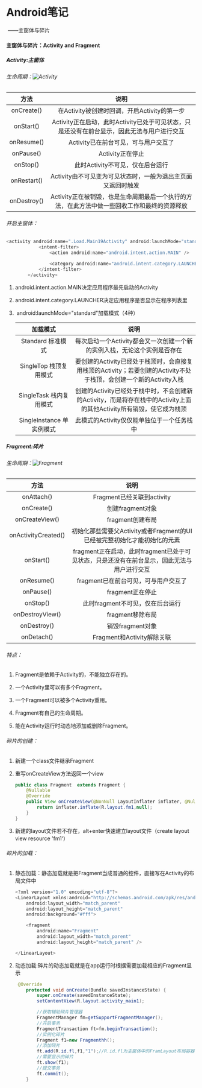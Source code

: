 # Android笔记

​				——主窗体与碎片

#### 主窗体与碎片：Activity and Fragment

##### Activity:主窗体

###### 生命周期：![Activity](image/Activity.png)

|    方法     |                             说明                             |
| :---------: | :----------------------------------------------------------: |
| onCreate()  |         在Activity被创建时回调，开启Activity的第一步         |
|  onStart()  | Activity正在启动，此时Activity已处于可见状态，只是还没有在前台显示，因此无法与用户进行交互 |
| onResume()  |             Activity已在前台可见，可与用户交互了             |
|  onPause()  |                       Activity正在停止                       |
|  onStop()   |               此时Activity不可见，仅在后台运行               |
| onRestart() | Activity由不可见变为可见状态时，一般为退出主页面又返回时触发 |
| onDestroy() | Activity正在被销毁，也是生命周期最后一个执行的方法，在此方法中做一些回收工作和最终的资源释放 |

###### 开启主窗体：

```java
<activity android:name=".Load.Main19Activity" android:launchMode="standard">
            <intent-filter>
                <action android:name="android.intent.action.MAIN" />

                <category android:name="android.intent.category.LAUNCHER" />
            </intent-filter>
        </activity>
```

1. ​	android.intent.action.MAIN决定应用程序最先启动的Activity

2. ​	android.intent.category.LAUNCHER决定应用程序是否显示在程序列表里

3. ​	android:launchMode="standard"加载模式（4种）

   |         加载模式          |                             说明                             |
   | :-----------------------: | :----------------------------------------------------------: |
   |     Standard 标准模式     | 每次启动一个Activity都会又一次创建一个新的实例入栈，无论这个实例是否存在 |
   |  SingleTop 栈顶复用模式   | 要创建的Activity已经处于栈顶时，会直接复用栈顶的Activity；若要创建的Activity不处于栈顶，会创建一个新的Activity入栈 |
   |  SingleTask 栈内复用模式  | 创建的Activity已经处于栈中时，不会创建新的Activity，而是将存在栈中的Activity上面的其他Activity所有销毁，使它成为栈顶 |
   | SingleInstance 单实例模式 |          此模式的Activity仅仅能单独位于一个任务栈中          |

##### Fragment:碎片

###### 生命周期：![Fragment](image/Fragment.png)

|        方法         |                             说明                             |
| :-----------------: | :----------------------------------------------------------: |
|     onAttach()      |                  Fragment已经关联到activity                  |
|     onCreate()      |                       创建fragment对象                       |
|   onCreateView()    |                       fragment创建布局                       |
| onActivityCreated() | 初始化那些需要父Activity或者Fragment的UI已经被完整初始化才能初始化的元素 |
|      onStart()      | fragment正在启动，此时fragment已处于可见状态，只是还没有在前台显示，因此无法与用户进行交互 |
|     onResume()      |             fragment已在前台可见，可与用户交互了             |
|      onPause()      |                       fragment正在停止                       |
|      onStop()       |               此时fragment不可见，仅在后台运行               |
|   onDestroyView()   |                       fragment移除布局                       |
|     onDestroy()     |                       销毁fragment对象                       |
|     onDetach()      |                  Fragment和Activity解除关联                  |

###### 特点：

1. Fragment是依赖于Activity的，不能独立存在的。

2. 一个Activity里可以有多个Fragment。

3. 一个Fragment可以被多个Activity重用。

4. Fragment有自己的生命周期。

5. 能在Activity运行时动态地添加或删除Fragment。

   

###### 碎片的创建：

1. 新建一个class文件继承Fragment

2. 重写onCreateView方法返回一个view

   ```java
   public class Fragment  extends Fragment {
       @Nullable
       @Override
       public View onCreateView(@NonNull LayoutInflater inflater, @Nullable ViewGroup container, @Nullable Bundle savedInstanceState) {
           return inflater.inflate(R.layout.fm1,null);
       }
   }
   ```

3. 新建的layout文件若不存在，alt+enter快速建立layout文件（create layout view resource 'fm1‘）

###### 碎片的加载：

1. 静态加载：静态加载就是把Fragment当成普通的控件，直接写在Activity的布局文件中

   ```java
   <?xml version="1.0" encoding="utf-8"?>
   <LinearLayout xmlns:android="http://schemas.android.com/apk/res/android"
       android:layout_width="match_parent"
       android:layout_height="match_parent"
       android:background="#fff">
   
       <fragment
           android:name="Fragment"
           android:layout_width="match_parent"
           android:layout_height="match_parent" />
   
   </LinearLayout>
   ```

   

2. 动态加载:碎片的动态加载就是在app运行时根据需要加载相应的Fragment显示

   ```java
   	@Override
       protected void onCreate(Bundle savedInstanceState) {
           super.onCreate(savedInstanceState);
           setContentView(R.layout.activity_main1);
   
           //获取辅助碎片管理器
           FragmentManager fm=getSupportFragmentManager();
           //开启事务
           FragmentTransaction ft=fm.beginTransaction();
           //实例化碎片
           Fragment f1=new Fragmenthh();
           //添加碎片
           ft.add(R.id.fl,f1,"1");//R.id.fl为主窗体中的FramLayout布局容器
           //需要显示的碎片
           ft.show(f1);
           //提交事务
           ft.commit();
       }
   ```

   